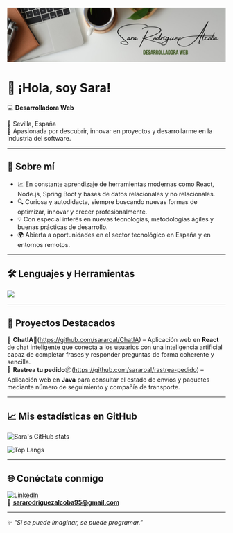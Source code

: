 ![Banner](assets/Github-Sara.jpg)
# 👋 ¡Hola, soy Sara!

💻 **Desarrolladora Web**

📍 Sevilla, España  
🎯 Apasionada por descubrir, innovar en proyectos y desarrollarme en la industria del software.   

---

## 🚀 Sobre mí
- 📈 En constante aprendizaje de herramientas modernas como React, Node.js, Spring Boot y bases de datos relacionales y no relacionales.
- 🔍 Curiosa y autodidacta, siempre buscando nuevas formas de optimizar, innovar y crecer profesionalmente.
- 💡 Con especial interés en nuevas tecnologías, metodologías ágiles y buenas prácticas de desarrollo.
- 🌍 Abierta a oportunidades en el sector tecnológico en España y en entornos remotos.
---

## 🛠️ Lenguajes y Herramientas
<p>
  <img src="https://skillicons.dev/icons?i=html,css,js,react,nodejs,express,java,php,docker,mysql,mongodb,git,github,bitbucket,vscode" />
</p>

---

## 📌 Proyectos Destacados
🔹 **ChatIA**🤖(https://github.com/sararoal/ChatIA) – Aplicación web en **React** de chat inteligente que conecta a los usuarios con una inteligencia artificial capaz de completar frases y responder preguntas de forma coherente y sencilla.    
🔹 **Rastrea tu pedido**📦(https://github.com/sararoal/rastrea-pedido) – Aplicación web en **Java** para consultar el estado de envíos y paquetes mediante número de seguimiento y compañía de transporte.

---

## 📈 Mis estadísticas en GitHub
![Sara's GitHub stats](https://github-readme-stats.vercel.app/api?username=sararoal&show_icons=true&theme=tokyonight)  

![Top Langs](https://github-readme-stats.vercel.app/api/top-langs/?username=sararoal&layout=compact&theme=tokyonight)

---

## 🌐 Conéctate conmigo
[![LinkedIn](https://img.shields.io/badge/LinkedIn-blue?style=for-the-badge&logo=linkedin&logoColor=white)](https://www.linkedin.com/in/sara-rodr%C3%ADguez-alcoba/)  
📧 **sararodriguezalcoba95@gmail.com**

---
✨ *"Si se puede imaginar, se puede programar."*  
